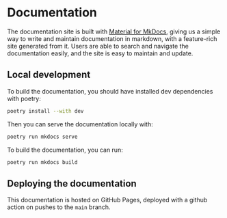 # Documentation

The documentation site is built with [Material for MkDocs](https://squidfunk.github.io/mkdocs-material/), giving us a simple way to write and maintain documentation in markdown, with a feature-rich site generated from it. Users are able to search and navigate the documentation easily, and the site is easy to maintain and update.

## Local development

To build the documentation, you should have installed dev dependencies with poetry:

```sh
poetry install --with dev
```

Then you can serve the documentation locally with:

```sh
poetry run mkdocs serve
```

To build the documentation, you can run:

```sh
poetry run mkdocs build
```

## Deploying the documentation

This documentation is hosted on GitHub Pages, deployed with a github action on pushes to the `main` branch.
